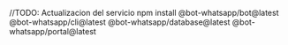 //TODO: Actualizacion del servicio
npm install @bot-whatsapp/bot@latest @bot-whatsapp/cli@latest @bot-whatsapp/database@latest @bot-whatsapp/portal@latest